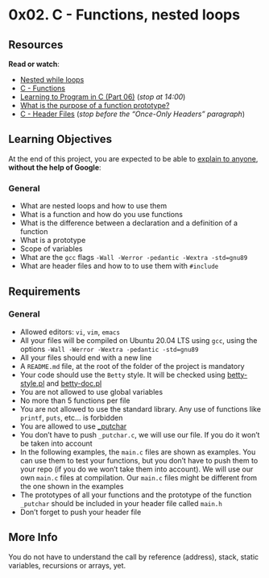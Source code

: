 <h1 class="gap">0x02. C - Functions, nested loops</h1><div class="gap" id="project-description">
<h2>Resources</h2>
<p><strong>Read or watch</strong>:</p>
<ul>
<li><a href="/rltoken/L0Vf5XJdD7ylLOyQnzVY6Q" target="_blank" title="Nested while loops">Nested while loops</a> </li>
<li><a href="/rltoken/pU9KLKlz0W2ZSSlzJsYA7w" target="_blank" title="C - Functions">C - Functions</a> </li>
<li><a href="/rltoken/pu-exPylodWaQjU7f6KhYQ" target="_blank" title="Learning to Program in C (Part 06)">Learning to Program in C (Part 06)</a> (<em>stop at 14:00</em>)</li>
<li><a href="/rltoken/bANgUAj_-F9_85yHxzSD6w" target="_blank" title="What is the purpose of a function prototype?">What is the purpose of a function prototype?</a> </li>
<li><a href="/rltoken/xC6XfUoznEIJgfdP52GUIw" target="_blank" title="C - Header Files">C - Header Files</a> (<em>stop before the “Once-Only Headers” paragraph</em>)</li>
</ul>
<h2>Learning Objectives</h2>
<p>At the end of this project, you are expected to be able to <a href="/rltoken/8cEwFSFzTOOMe8uIephGVA" target="_blank" title="explain to anyone">explain to anyone</a>, <strong>without the help of Google</strong>:</p>
<h3>General</h3>
<ul>
<li>What are nested loops and how to use them</li>
<li>What is a function and how do you use functions</li>
<li>What is the difference between a declaration and a definition of a function</li>
<li>What is a prototype</li>
<li>Scope of variables</li>
<li>What are the <code>gcc</code> flags <code>-Wall -Werror -pedantic -Wextra -std=gnu89</code></li>
<li>What are header files and how to to use them with <code>#include</code></li>
</ul>
<h2>Requirements</h2>
<h3>General</h3>
<ul>
<li>Allowed editors: <code>vi</code>, <code>vim</code>, <code>emacs</code></li>
<li>All your files will be compiled on Ubuntu 20.04 LTS using <code>gcc</code>, using the options <code>-Wall -Werror -Wextra -pedantic -std=gnu89</code></li>
<li>All your files should end with a new line</li>
<li>A <code>README.md</code> file, at the root of the folder of the project is mandatory</li>
<li>Your code should use the <code>Betty</code> style. It will be checked using <a href="https://github.com/holbertonschool/Betty/blob/master/betty-style.pl" target="_blank" title="betty-style.pl">betty-style.pl</a> and <a href="https://github.com/holbertonschool/Betty/blob/master/betty-doc.pl" target="_blank" title="betty-doc.pl">betty-doc.pl</a></li>
<li>You are not allowed to use global variables</li>
<li>No more than 5 functions per file</li>
<li>You are not allowed to use the standard library. Any use of functions like <code>printf</code>, <code>puts</code>, etc… is forbidden</li>
<li>You are allowed to use <a href="https://github.com/holbertonschool/_putchar.c/blob/master/_putchar.c" target="_blank" title="_putchar">_putchar</a></li>
<li>You don’t have to push <code>_putchar.c</code>, we will use our file. If you do it won’t be taken into account</li>
<li>In the following examples, the <code>main.c</code> files are shown as examples. You can use them to test your functions, but you don’t have to push them to your repo (if you do we won’t take them into account). We will use our own <code>main.c</code> files at compilation. Our <code>main.c</code> files might be different from the one shown in the examples</li>
<li>The prototypes of all your functions and the prototype of the function <code>_putchar</code> should be included in your header file called <code>main.h</code></li>
<li>Don’t forget to push your header file</li>
</ul>
<h2>More Info</h2>
<p>You do not have to understand the call by reference (address), stack, static variables, recursions or arrays, yet.</p>
</div>